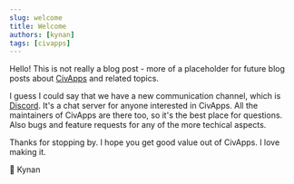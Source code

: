 ```yaml
---
slug: welcome
title: Welcome
authors: [kynan]
tags: [civapps]
---
```


Hello! This is not really a blog post - more of a placeholder for future blog posts about [CivApps](https://civilianapplications.xyz) and related topics.

I guess I could say that we have a new communication channel, which is [Discord](https://discord.gg/EzDTZUQq8T). It's a chat server for anyone interested in CivApps. All the maintainers of CivApps are there too, so it's the best place for questions. Also bugs and feature requests for any of the more techical aspects.

Thanks for stopping by. I hope you get good value out of CivApps. I love making it.

👋 Kynan
